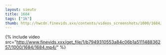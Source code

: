 ```yaml
--- 
layout: sieutv
title: 1684
tags: ["1k"]
thumb: http://hwcdn.finevids.xxx/contents/videos_screenshots/1000/1684/preview.mp4.jpg
---
```

{% include video src="http://www.finevids.xxx/get_file/1/b7949310553a84c06b1a511148836257/1000/1684/1684.mp4/" %} 
